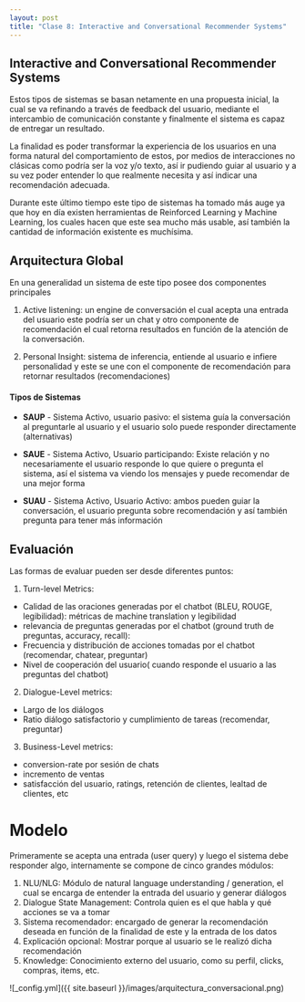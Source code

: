 ```yaml
---
layout: post
title: "Clase 8: Interactive and Conversational Recommender Systems"
---
```



## Interactive and Conversational Recommender Systems

Estos tipos de sistemas se basan netamente en una propuesta inicial, la cual se va refinando a través de feedback del usuario, mediante el intercambio de comunicación constante y finalmente el sistema es capaz de entregar un resultado.
 
La finalidad es poder transformar la experiencia de los usuarios en una forma natural del comportamiento de estos, por medios de interacciones no clásicas como podría ser la voz y/o texto, así ir pudiendo guiar al usuario y a su vez poder entender lo que realmente necesita y así indicar una recomendación adecuada.
 
Durante este último tiempo este tipo de sistemas ha tomado más auge ya que hoy en día existen herramientas de Reinforced Learning y Machine Learning, los cuales hacen que este sea mucho más usable, así también la cantidad de información existente es muchísima.
 
## Arquitectura Global
 
En una generalidad un sistema de este tipo posee dos componentes principales
 
1. Active listening: un engine de conversación el cual acepta una entrada del usuario este podría ser un chat y otro componente de recomendación el cual retorna resultados en función de la atención de la conversación.
 
2. Personal Insight: sistema de inferencia, entiende al usuario e infiere personalidad y este se une con el componente de recomendación para retornar resultados (recomendaciones)
 
#### Tipos de Sistemas
 
- **SAUP** - Sistema Activo, usuario pasivo: el sistema guía la conversación al preguntarle al usuario y el usuario solo puede responder directamente (alternativas)
 
- **SAUE** - Sistema Activo, Usuario participando: Existe relación y no necesariamente el usuario responde lo que quiere o pregunta el sistema, así el sistema va viendo los mensajes y puede recomendar de una mejor forma
 
- **SUAU** - Sistema Activo, Usuario Activo: ambos pueden guiar la conversación, el usuario pregunta sobre recomendación y así también pregunta para tener más información
 
 
 
## Evaluación
 
Las formas de evaluar pueden ser desde diferentes puntos:
 
1. Turn-level Metrics:
  - Calidad de las oraciones generadas por el chatbot (BLEU, ROUGE, legibilidad): métricas de machine translation y legibilidad
  - relevancia de preguntas generadas por el chatbot (ground truth de preguntas, accuracy, recall):
  - Frecuencia y distribución de acciones tomadas por el chatbot (recomendar, chatear, preguntar)
  - Nivel de cooperación del usuario( cuando responde el usuario a las preguntas del chatbot)
2. Dialogue-Level metrics:
  - Largo de los diálogos
  - Ratio diálogo satisfactorio y cumplimiento de tareas (recomendar, preguntar)
3. Business-Level metrics:
  - conversion-rate por sesión de chats
  - incremento de ventas
  - satisfacción del usuario, ratings, retención de clientes, lealtad de clientes, etc
 
 
# Modelo
 
Primeramente se acepta una entrada (user query) y luego el sistema debe responder algo, internamente se compone de cinco grandes módulos:
 
1. NLU/NLG: Módulo de natural language understanding / generation, el cual se encarga de entender la entrada del usuario y generar diálogos
2. Dialogue State Management: Controla quien es el que habla y qué acciones se va a tomar
3. Sistema recomendador: encargado de generar la recomendación deseada en función de la finalidad de este y la entrada de los datos
4. Explicación opcional: Mostrar porque al usuario se le realizó dicha recomendación
5. Knowledge: Conocimiento externo del usuario, como su perfil, clicks, compras, items, etc.
 
 
![_config.yml]({{ site.baseurl }}/images/arquitectura_conversacional.png)
 
 

